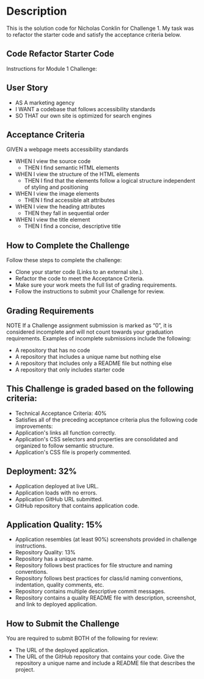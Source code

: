 # Description
This is the solution code for Nicholas Conklin for Challenge 1.  My task was to refactor the starter code and satisfy the acceptance criteria below.

## Code Refactor Starter Code
Instructions for Module 1 Challenge:

## User Story
- AS A marketing agency
- I WANT a codebase that follows accessibility standards
- SO THAT our own site is optimized for search engines

## Acceptance Criteria
GIVEN a webpage meets accessibility standards
- WHEN I view the source code
  - THEN I find semantic HTML elements
- WHEN I view the structure of the HTML elements
  - THEN I find that the elements follow a logical structure independent of styling and positioning
- WHEN I view the image elements
  - THEN I find accessible alt attributes
- WHEN I view the heading attributes
  - THEN they fall in sequential order
- WHEN I view the title element
  - THEN I find a concise, descriptive title

## How to Complete the Challenge
Follow these steps to complete the challenge:
- Clone your starter code (Links to an external site.).
- Refactor the code to meet the Acceptance Criteria.
- Make sure your work meets the full list of grading requirements.
- Follow the instructions to submit your Challenge for review.

## Grading Requirements
NOTE
If a Challenge assignment submission is marked as “0”, it is considered incomplete and will not count towards your graduation requirements. Examples of incomplete submissions include the following:
- A repository that has no code
- A repository that includes a unique name but nothing else
- A repository that includes only a README file but nothing else
- A repository that only includes starter code

## This Challenge is graded based on the following criteria:

- Technical Acceptance Criteria: 40%
- Satisfies all of the preceding acceptance criteria plus the following code improvements:
- Application's links all function correctly.
- Application's CSS selectors and properties are consolidated and organized to follow semantic structure.
- Application's CSS file is properly commented.

## Deployment: 32%
- Application deployed at live URL.
- Application loads with no errors.
- Application GitHub URL submitted.
- GitHub repository that contains application code.

## Application Quality: 15%
- Application resembles (at least 90%) screenshots provided in challenge instructions.
- Repository Quality: 13%
- Repository has a unique name.
- Repository follows best practices for file structure and naming conventions.
- Repository follows best practices for class/id naming conventions, indentation, quality comments, etc.
- Repository contains multiple descriptive commit messages.
- Repository contains a quality README file with description, screenshot, and link to deployed application.

## How to Submit the Challenge
You are required to submit BOTH of the following for review:
- The URL of the deployed application.
- The URL of the GitHub repository that contains your code. Give the repository a unique name and include a README file that describes the project.